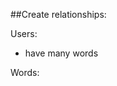 ##Create relationships:

Users:
- have many words

Words:
<!-- - has one dictionary definition
- has many user notes
- has many users -->
